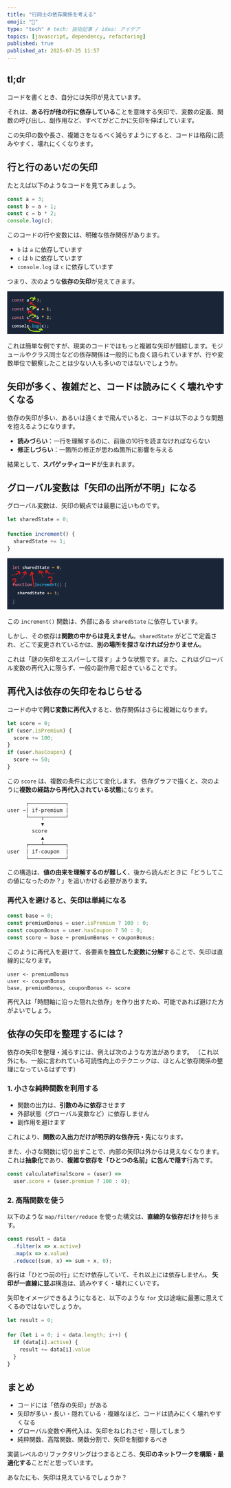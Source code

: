```yaml
---
title: "行同士の依存関係を考える"
emoji: "👋"
type: "tech" # tech: 技術記事 / idea: アイデア
topics: [javascript, dependency, refactoring]
published: true
published_at: 2025-07-25 11:57
---
```


## tl;dr

コードを書くとき、自分には矢印が見えています。

それは、**ある行が他の行に依存している**ことを意味する矢印で、変数の定義、関数の呼び出し、副作用など、すべてがどこかに矢印を伸ばしています。

この矢印の数や長さ、複雑さをなるべく減らすようにすると、コードは格段に読みやすく、壊れにくくなります。

## 行と行のあいだの矢印

たとえば以下のようなコードを見てみましょう。

```ts
const a = 3;
const b = a + 1;
const c = b * 2;
console.log(c);
```

このコードの行や変数には、明確な依存関係があります。

* `b` は `a` に依存しています
* `c` は `b` に依存しています
* `console.log` は `c` に依存しています

つまり、次のような**依存の矢印**が見えてきます。

![行単位の依存の矢印](/images/ca9a78234bc7bc/example.png)

これは簡単な例ですが、現実のコードではもっと複雑な矢印が錯綜します。モジュールやクラス同士などの依存関係は一般的にも良く語られていますが、行や変数単位で観察したことは少ない人も多いのではないでしょうか。

## 矢印が多く、複雑だと、コードは読みにくく壊れやすくなる

依存の矢印が多い、あるいは遠くまで飛んでいると、コードは以下のような問題を抱えるようになります。

* **読みづらい**：一行を理解するのに、前後の10行を読まなければならない
* **修正しづらい**：一箇所の修正が思わぬ箇所に影響を与える

結果として、**スパゲッティコード**が生まれます。

## グローバル変数は「矢印の出所が不明」になる

グローバル変数は、矢印の観点では最悪に近いものです。

```ts
let sharedState = 0;

function increment() {
  sharedState += 1;
}
```

![グローバル変数への矢印](/images/ca9a78234bc7bc/example2.png)

この `increment()` 関数は、外部にある `sharedState` に依存しています。

しかし、その依存は**関数の中からは見えません**。`sharedState` がどこで定義され、どこで変更されているかは、**別の場所を探さなければ分かりません**。

これは「謎の矢印をエスパーして探す」ような状態です。また、これはグローバル変数の再代入に限らず、一般の副作用で起きていることです。

## 再代入は依存の矢印をねじらせる

コードの中で**同じ変数に再代入**すると、依存関係はさらに複雑になります。

```ts
let score = 0;
if (user.isPremium) {
  score += 100;
}
if (user.hasCoupon) {
  score += 50;
}
```

この `score` は、複数の条件に応じて変化します。
依存グラフで描くと、次のように**複数の経路から再代入されている状態**になります。

```
      ┌────────────┐
user →│ if-premium │
      └────┬───────┘
           ▼
        score
           ▲
      ┌────┴───────┐
user  │ if-coupon  │
      └────────────┘
```

この構造は、**値の由来を理解するのが難しく**、後から読んだときに「どうしてこの値になったのか？」を追いかける必要があります。

### 再代入を避けると、矢印は単純になる

```ts
const base = 0;
const premiumBonus = user.isPremium ? 100 : 0;
const couponBonus = user.hasCoupon ? 50 : 0;
const score = base + premiumBonus + couponBonus;
```

このように再代入を避けて、各要素を**独立した変数に分解**することで、矢印は直線的になります。

```
user <- premiumBonus
user <- couponBonus
base, premiumBonus, couponBonus <- score
```

再代入は「時間軸に沿った隠れた依存」を作り出すため、可能であれば避けた方がよいでしょう。

## 依存の矢印を整理するには？

依存の矢印を整理・減らすには、例えば次のような方法があります。
（これ以外にも、一般に言われている可読性向上のテクニックは、ほとんど依存関係の整理になっているはずです）

### 1. 小さな純粋関数を利用する

* 関数の出力は、**引数のみに依存**させます
* 外部状態（グローバル変数など）に依存しません
* 副作用を避けます

これにより、**関数の入出力だけが明示的な依存元・先**になります。

また、小さな関数に切り出すことで、内部の矢印は外からは見えなくなります。
これは**抽象化**であり、**複雑な依存を「ひとつの名前」に包んで隠す**行為です。

```ts
const calculateFinalScore = (user) =>
  user.score + (user.premium ? 100 : 0);
```

### 2. 高階関数を使う

以下のような `map/filter/reduce` を使った構文は、**直線的な依存だけ**を持ちます。

```ts
const result = data
  .filter(x => x.active)
  .map(x => x.value)
  .reduce((sum, x) => sum + x, 0);
```

各行は「ひとつ前の行」にだけ依存していて、それ以上には依存しません。
**矢印が一直線に並ぶ**構造は、読みやすく・壊れにくいです。

矢印をイメージできるようになると、以下のような `for` 文は途端に最悪に思えてくるのではないでしょうか。
```ts
let result = 0;

for (let i = 0; i < data.length; i++) {
  if (data[i].active) {
    result += data[i].value
  }
}
```

## まとめ

* コードには「依存の矢印」がある
* 矢印が多い・長い・隠れている・複雑なほど、コードは読みにくく壊れやすくなる
* グローバル変数や再代入は、矢印をねじれさせ・隠してしまう
* 純粋関数、高階関数、関数分割で、矢印を制御するべき

実装レベルのリファクタリングはつまるところ、**矢印のネットワークを構築・最適化する**ことだと思っています。

あなたにも、矢印は見えているでしょうか？
